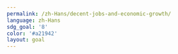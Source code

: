 ```yaml
---
permalink: /zh-Hans/decent-jobs-and-economic-growth/
language: zh-Hans
sdg_goal: '8'
color: '#a21942'
layout: goal
---
```


